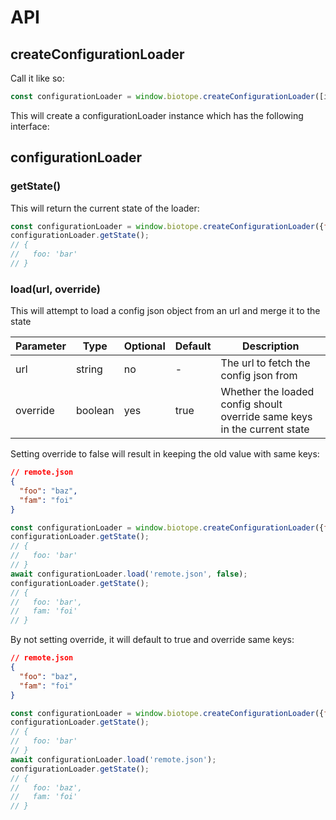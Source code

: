 # API

## createConfigurationLoader
Call it like so:
```js
const configurationLoader = window.biotope.createConfigurationLoader([initialState])
```
This will create a configurationLoader instance which has the following interface:

## configurationLoader
### getState()
This will return the current state of the loader:
```js
const configurationLoader = window.biotope.createConfigurationLoader({foo: 'bar'})
configurationLoader.getState();
// {
//   foo: 'bar'
// }
```

### load(url, override)
This will attempt to load a config json object from an url and merge it to the state

| Parameter | Type    | Optional | Default | Description                                                              |
|-----------|---------|----------|---------|--------------------------------------------------------------------------|
| url       | string  | no       | -       | The url to fetch the config json from                                    |
| override  | boolean | yes      | true    | Whether the loaded config shoult override same keys in the current state |

Setting override to false will result in keeping the old value with same keys:
```json
// remote.json
{
  "foo": "baz",
  "fam": "foi"
}
```
```js
const configurationLoader = window.biotope.createConfigurationLoader({foo: 'bar'})
configurationLoader.getState();
// {
//   foo: 'bar'
// }
await configurationLoader.load('remote.json', false);
configurationLoader.getState();
// {
//   foo: 'bar',
//   fam: 'foi'
// }
```
By not setting override, it will default to true and override same keys:
```json
// remote.json
{
  "foo": "baz",
  "fam": "foi"
}
```
```js
const configurationLoader = window.biotope.createConfigurationLoader({foo: 'bar'})
configurationLoader.getState();
// {
//   foo: 'bar'
// }
await configurationLoader.load('remote.json');
configurationLoader.getState();
// {
//   foo: 'baz',
//   fam: 'foi'
// }
```
